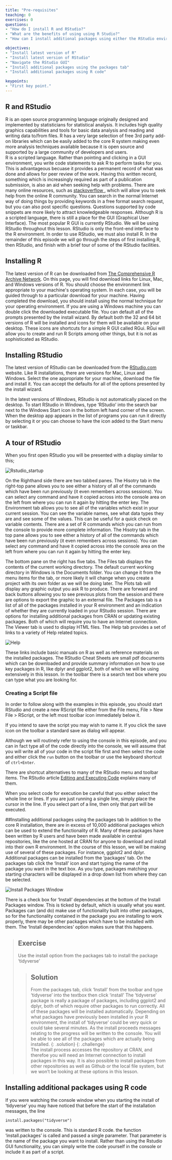 ```yaml
---
title: "Pre-requisites"
teaching: 0
exercises: 0
questions:
- "How do I install R and RStudio?"
- "What are the benefits of using using R Studio?"
- "How can I install additional packages using either the RStudio environment or simple R code"

objectives:
- "Install latest version of R" 
- "Install latest version of RStudio" 
- "Navigate the RStudio GUI"
- "Install additional packages using the packages tab"
- "Install additional packages using R code" 

keypoints:
- "First key point."
---
```


## R and RStudio

R is an open source programming language originally designed and implemented by statisticians for statistical analysis. It includes high quality graphics capabilities and tools for basic data analysis and reading and writing data to/from files.
R has a very large selection of free 3rd party add-on libraries which can be easily added to the core R system making even more analysis techniques available because it is open source and supported by a large community of developers and users.  
R is a scripted language. Rather than pointing and clicking in a GUI environment, you write code statements to ask R to perform tasks for you. This is advantageous becuase it provides a permanent record of what was done and allows for peer review of the work.
Having this written record, something which is increasingly required as part of a publication submission, is also an aid when seeking help with problems. 
There are many online resources, such as [stackoverflow ]( https://stackoverflow.com/questions/tagged/r),  which will allow you to seek help from the online R community. You can search in the normal Internet way of doing things by providing keywords in a free format search request, but you can also post specific questions. Questions supported by code snippets are more likely to attract knowledgeable responses.
Although R is a scripted language, there is still a place for the GUI (Graphical User Interface). The most popular R GUI is currently RStudio. We will be using RStudio throughout this lesson. RStudio is only the front-end interface to the R environment. In order to use RStudio, we must also install R.
In the remainder of this episode we will go through the steps of first installing R, then RStudio, and finish with a brief tour of some of the RStudio facilities.

## Installing R
The latest version of R can be downloaded from [The Comprehensive R Archive Network]( https://cran.r-project.org/). On this page, you will find download links for Linux, Mac, and Windows versions of R. You should choose the environment link appropriate to your machine's operating system. In each case, you will be guided through to a particular download for your machine. 
Having completed the download, you should install using the normal technique for your operating environment. If you are using a Windows machine you can double click the downloaded executable file.  You can default all of the prompts presented by the install wizard. By default both the 32 and 64 bit versions of R will be installed and icons for them will be available on your desktop.
These icons are shortcuts for a simple R GUI called RGui. RGui will allow you to create and run R Scripts among other things, but it is not as sophisticated as RStudio. 
## Installing RStudio
The latest version of RStudio can be downloaded from the [RStudio.com]( https://www.rstudio.com/) website.
Like R installations, there are versions for Mac, Linux and Windows. Select the one appropriate for your machine, download the file and install it. You can accept the defaults for all of the options presented by the install wizard.

In the latest versions of Windows, RStudio is not automatically placed on the desktop. To start RStudio in Windows, type ‘RStudio’ into the search bar next to the Windows Start icon in the bottom left hand corner of the screen. When the desktop app appears in the list of programs you can run it directly by selecting it or you can choose to have the icon added to the Start menu or taskbar. 

## A tour of RStudio
When you first open RStudio you will be presented with a display similar to this;

![Rstudio_startup](../fig/R_00_Rstudio_01.png)

On the Righthand side there are two tabbed panes. The Hisotry tab in the right-top pane allows you to see either a history of all of the commands which have been run previously (it even remembers across sessions).  You can select any command and have it copied across into the console area on the left from where you can run it again by hitting the enter key. The Environment tab allows you to see all of the variables which exist in your current session. You can see the variable names, see what data types they are and see some of the values.  This can be useful for a quick check on variable contents. There are a set of R commands which you can run from the console to provide more complete information. The Hisotry tab in the top pane allows you to see either a history of all of the commands which have been run previously (it even remembers across sessions).  You can select any command and have it copied across into the console area on the left from where you can run it again by hitting the enter key. 

The bottom pane on the right has five tabs. 
The Files tab displays the contents of the current working directory. The default current working directory in Windows is the Documents folder.  You can change it from the menu items for the tab, or more likely it will change when you create a project with its own folder as we will be doing later. 
The Plots tab will display any graphic output you ask R to produce. There are forward and back buttons allowing you to see previous plots from the session and there are options to export the graphic to an external file.
The Packages tab is a list of all of the packages installed in your R environment and an indication of whether they are currently loaded in your RStudio session. There are options for installing additional packages from CRAN or updating existing packages. Both of which will require you to have an Internet connection.
The Viewer tab is used to display HTML files.
The Help tab provides a set of links to a variety of Help related topics. 

![Help](../fig/R_00_Rstudio_02.png)

These links include basic manuals on R  as well as reference materials on the installed packages. The RStudio Cheat Sheets are small pdf documents which can be downloaded and provide summary information on how to use key packages in R, like dplyr and ggplot2, both of which we will be using extensively in this lesson.
In the toolbar there is a search text box where you can type what you are looking for.
### Creating a Script file
In order to follow along with the examples in this episode, you should start RStudio and create a new RScript file either from the File menu, File > New File > RScript, or the left most toolbar icon immediately below it.

If you intend to save the script you may wish to name it. If you click the save icon on the toolbar a standard save as dialog will appear.

Although we will routinely refer to using the console in this episode, and you can in fact type all of the code directly into the console, we will assume that you will write all of your code in the script file first and then select the code and either click the `run` button on the toolbar or use the keyboard shortcut of `ctrl+Enter`.

There are shortcut alternatives to many of the RStudio menu and toolbar items. The RStudio article [Editing and Executing Code](https://support.rstudio.com/hc/en-us/articles/200484448-Editing-and-Executing-Code) explains many of them.

When you select code for execution be careful that you either select the whole line or lines. If you are just running a single line, simply place the cursor in the line. If you select part of a line, then only that part will be executed.

##Installing additional packages using the packages tab
In addition to the core R installation, there are in excess of 10,000 additional packages which can be used to extend the functionality of R. Many of these packages have been written by R users and have been made available in central repositories, like the one hosted at CRAN for anyone to download and install into their own R environment. In the course of this lesson, we will be making use of several of these packages.  For instance, ggplot2 and dplyr. 
Additional packages can be installed from the ‘packages’ tab.
On the packages tab click the ‘Install’ icon and start typing the name of the package you want in the text box. As you type, packages matching your starting characters will be displayed in a drop down list from where they can be selected.

![Install Packages Window](../fig/R_00_Rstudio_03.png)

There is a check box for ‘Install’ dependencies at the bottom of the Install Packages window. This is ticked by default, which is usually what you want. Packages can (and do) make use of functionality built into other packages, so for the functionality contained in the package you are installing to work properly, there may be other packages which have to be installed with them. The ‘Install dependencies’ option makes sure that this happens.

> ## Exercise
> Use the install option from the packages tab to install the package ‘tidyverse’
> 
> 
> > ## Solution
> > From the packages tab, click ‘Install’ from the toolbar and type ‘tidyverse’ into the textbox then click ‘install’
> > The ‘tidyverse’ package is really a package of packages, including ggplot2 and dplyr, both of which require other packages to run correctly. All of these packages will be installed automatically. 
> > Depending on what packages have previously been installed in your R environment, the install of ‘tidyverse’ could be very quick or could take several minutes.
> > As the install proceeds messages relating to the progress will be written to the console. You will be able to see all of the packages which are actually being installed.
> {: .solution}
{: .challenge}  
The install process accesses the repository at CRAN, and therefoe you will need an Internet connection to install packages in this way.
It is also possible to install packages from other repositories as well as Github or the local file system, but we won’t be looking at these options in this lesson.


## Installing additional packages using R code
If you were watching the console window when you starting the install of ‘tidyverse’ you may have noticed that before the start of the installation messages, the line

~~~
install.packages("tidyverse")
~~~

was written to the console. 
This is standard R code. the function ‘install.packages’ is called and passed a single parameter.  That parameter is the name of the package you want to install.
Rather than using the Rstudio GUI functionality, you can simply write the code yourself in the console or include it as part of a script.
